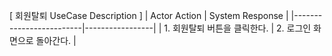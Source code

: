 [ 회원탈퇴 UseCase Description ]
| Actor Action | System Response |
|-------------------------|-----------------|
| 1. 회원탈퇴 버튼을 클릭한다. | 2. 로그인 화면으로 돌아간다. |
